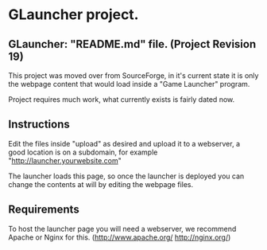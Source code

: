 # GLauncher project.
## GLauncher: "README.md" file. (Project Revision 19)

This project was moved over from SourceForge, in it's current state it is only the webpage content that would load inside a "Game Launcher" program.

Project requires much work, what currently exists is fairly dated now.

## Instructions
Edit the files inside "upload" as desired and upload it to a webserver, a good location is on a subdomain, for example "http://launcher.yourwebsite.com"

The launcher loads this page, so once the launcher is deployed you can change the contents at will by editing the webpage files.

## Requirements

To host the launcher page you will need a webserver, we recommend  Apache or Nginx for this. (http://www.apache.org/ http://nginx.org/)
